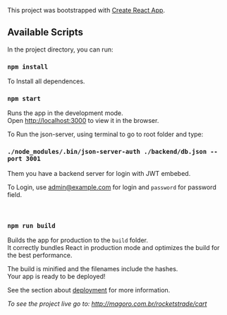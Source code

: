 This project was bootstrapped with [Create React App](https://github.com/facebook/create-react-app).

## Available Scripts

In the project directory, you can run:


### `npm install`

To Install all dependences. 

### `npm start`

Runs the app in the development mode.<br />
Open [http://localhost:3000](http://localhost:3000) to view it in the browser.

To Run the json-server, using terminal to go to root folder and type:

### `./node_modules/.bin/json-server-auth ./backend/db.json --port 3001`

Them you have a backend server for login with JWT embebed.

To Login, use admin@example.com for login and `password` for password field.

</br>

### `npm run build`

Builds the app for production to the `build` folder.<br />
It correctly bundles React in production mode and optimizes the build for the best performance.

The build is minified and the filenames include the hashes.<br />
Your app is ready to be deployed!

See the section about [deployment](https://facebook.github.io/create-react-app/docs/deployment) for more information.

*To see the project live go to: http://magoro.com.br/rocketstrade/cart*
